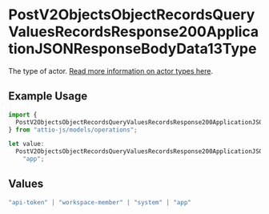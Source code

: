 # PostV2ObjectsObjectRecordsQueryValuesRecordsResponse200ApplicationJSONResponseBodyData13Type

The type of actor. [Read more information on actor types here](/docs/actors).

## Example Usage

```typescript
import {
  PostV2ObjectsObjectRecordsQueryValuesRecordsResponse200ApplicationJSONResponseBodyData13Type,
} from "attio-js/models/operations";

let value:
  PostV2ObjectsObjectRecordsQueryValuesRecordsResponse200ApplicationJSONResponseBodyData13Type =
    "app";
```

## Values

```typescript
"api-token" | "workspace-member" | "system" | "app"
```